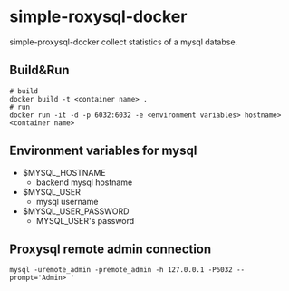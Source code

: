 # simple-roxysql-docker

simple-proxysql-docker collect statistics of a mysql databse.

## Build&Run

```
# build
docker build -t <container name> .
# run
docker run -it -d -p 6032:6032 -e <environment variables> hostname> <container name>
```

## Environment variables for mysql
- $MYSQL_HOSTNAME
  - backend mysql hostname
- $MYSQL_USER
  - mysql username
- $MYSQL_USER_PASSWORD
  - MYSQL_USER's password

## Proxysql remote admin connection

```
mysql -uremote_admin -premote_admin -h 127.0.0.1 -P6032 --prompt='Admin> '
```
